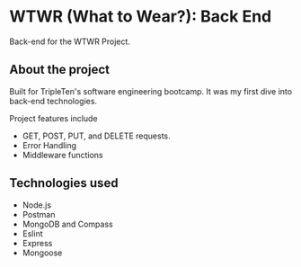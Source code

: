 # WTWR (What to Wear?): Back End
Back-end for the WTWR Project.

## About the project
Built for TripleTen's software engineering bootcamp. It was my first dive into back-end technologies.

Project features include
- GET, POST, PUT, and DELETE requests.
- Error Handling
- Middleware functions

## Technologies used
- Node.js
- Postman
- MongoDB and Compass
- Eslint
- Express
- Mongoose
